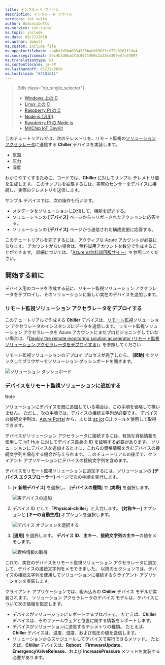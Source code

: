 ```yaml
---
title: インクルード ファイル
description: インクルード ファイル
services: iot-suite
author: dominicbetts
ms.service: iot-suite
ms.topic: include
ms.date: 09/17/2018
ms.author: dobett
ms.custom: include file
ms.openlocfilehash: ca4bd3d3b40934323bab8036f3ce72e9281f1de4
ms.sourcegitcommit: 2ec4b3d0bad7dc0071400c2a2264399e4fe34897
ms.translationtype: HT
ms.contentlocale: ja-JP
ms.lasthandoff: 03/27/2020
ms.locfileid: "67181611"
---
```

> [!div class="op_single_selector"]
> * [Windows 上の C](../articles/iot-accelerators/iot-accelerators-connecting-devices.md)
> * [Linux 上の C](../articles/iot-accelerators/iot-accelerators-connecting-devices-linux.md)
> * [Raspberry Pi の C](../articles/iot-accelerators/iot-accelerators-connecting-pi-c.md)
> * [Node.js (汎用)](../articles/iot-accelerators/iot-accelerators-connecting-devices-node.md)
> * [Raspberry Pi の Node.js](../articles/iot-accelerators/iot-accelerators-connecting-pi-node.md)
> * [MXChip IoT DevKit](../articles/iot-accelerators/iot-accelerators-arduino-iot-devkit-az3166-devkit-remote-monitoringV2.md)

このチュートリアルでは、次のテレメトリを、リモート監視の[ソリューション アクセラレータ](../articles/iot-accelerators/about-iot-accelerators.md)に送信する **Chiller** デバイスを実装します。

* 気温
* 圧力
* 湿度

わかりやすくするために、コードでは、**Chiller** に対してサンプル テレメトリ値を生成します。 このサンプルを拡張するには、実際のセンサーをデバイスに接続し、実際のテレメトリを送信します。

サンプル デバイスでは、次の操作も行います。

* メタデータをソリューションに送信して、機能を記述する。
* ソリューションの **[デバイス]** ページからトリガーされたアクションに応答する。
* ソリューションの **[デバイス]** ページから送信された構成変更に応答する。

このチュートリアルを完了するには、アクティブな Azure アカウントが必要になります。 アカウントがない場合は、無料試用アカウントを数分で作成することができます。 詳細については、「[Azure の無料試用版サイト](https://azure.microsoft.com/pricing/free-trial/)」を参照してください。

## <a name="before-you-start"></a>開始する前に

デバイス用のコードを作成する前に、リモート監視ソリューション アクセラレータをデプロイし、そのソリューションに新しい実在のデバイスを追加します。

### <a name="deploy-your-remote-monitoring-solution-accelerator"></a>リモート監視ソリューション アクセラレータをデプロイする

このチュートリアルで作成する **Chiller** デバイスは、[リモート監視](../articles/iot-accelerators/quickstart-remote-monitoring-deploy.md)ソリューション アクセラレータのインスタンスにデータを送信します。 リモート監視ソリューション アクセラレータを Azure アカウントにまだプロビジョニングしていない場合は、「[Deploy the remote monitoring solution accelerator (リモート監視ソリューション アクセラレータをデプロイする)](../articles/iot-accelerators/quickstart-remote-monitoring-deploy.md)」を参照してください

リモート監視ソリューションのデプロイ プロセスが完了したら、 **[起動]** をクリックしてブラウザーでソリューション ダッシュボードを開きます。

![ソリューション ダッシュボード](media/iot-suite-selector-connecting/dashboard.png)

### <a name="add-your-device-to-the-remote-monitoring-solution"></a>デバイスをリモート監視ソリューションに追加する

> [!NOTE]
> ソリューションにデバイスを既に追加している場合は、この手順を省略して構いません。 ただし、次の手順では、デバイスの接続文字列が必要です。 デバイスの接続文字列は、[Azure Portal](https://portal.azure.com) から、または [az iot](https://docs.microsoft.com/cli/azure/iot?view=azure-cli-latest) CLI ツールを使用して取得できます。

デバイスがソリューション アクセラレータに接続するには、有効な資格情報を使用して IoT Hub に対してデバイス自身の ID を証明する必要があります。 ソリューションにデバイスを追加するときに、これらの資格情報を含むデバイスの接続文字列を保存する機会が与えられます。 このチュートリアルの後半で、クライアント アプリケーションにデバイスの接続文字列を含めます。

デバイスをリモート監視ソリューションに追加するには、ソリューションの **[デバイス エクスプローラー]** ページで次の手順を実行します。

1. **[+ 新規デバイス]** を選択し、 **[デバイスの種類]** で **[実際]** を選択します。

    ![実デバイスの追加](media/iot-suite-selector-connecting/devicesprovision.png)

1. デバイス ID として「**Physical-chiller**」と入力します。 **[対称キー]** オプションと **[キーの自動生成]** オプションを選択します。

    ![デバイス オプションを選択する](media/iot-suite-selector-connecting/devicesoptions.png)

1. **[適用]** を選択します。 **デバイス ID**、**主キー**、**接続文字列の主キー**の値をメモします。

    ![資格情報の取得](media/iot-suite-selector-connecting/credentials.png)

これで、実在のデバイスをリモート監視ソリューション アクセラレータに追加して、デバイスの接続文字列をメモできました。 以降のセクションでは、デバイスの接続文字列を使用してソリューションに接続するクライアント アプリケーションを実装します。

クライアント アプリケーションでは、組み込みの **Chiller** デバイス モデルが実装されます。 ソリューション アクセラレータのデバイス モデルは、デバイスについて次の情報を指定します。

* デバイスがソリューションにレポートするプロパティ。 たとえば、**Chiller** デバイスは、そのファームウェアと位置に関する情報をレポートします。
* デバイスがソリューションに送信するテレメトリの種類。 たとえば、**Chiller** デバイスは、温度、湿度、および気圧の値を送信します。
* ソリューションからスケジュールしてデバイスで実行できるメソッド。 たとえば、**Chiller** デバイスは、**Reboot**、**FirmwareUpdate**、**EmergencyValveRelease**、および **IncreasePressure** メソッドを実装する必要があります。
